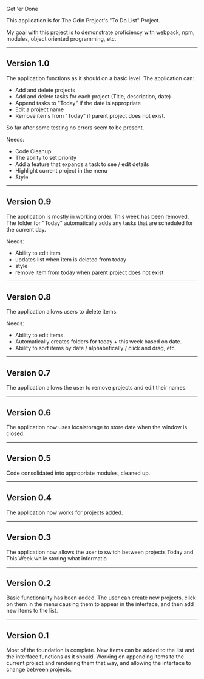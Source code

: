 Get 'er Done

This application is for The Odin Project's "To Do List" Project. 

My goal with this project is to demonstrate proficiency with webpack, npm, modules, object oriented programming, etc.

-----------
Version 1.0
-----------

The application functions as it should on a basic level. The application can:

- Add and delete projects
- Add and delete tasks for each project (Title, description, date)
- Append tasks to "Today" if the date is appropriate
- Edit a project name
- Remove items from "Today" if parent project does not exist.

So far after some testing no errors seem to be present.

Needs:

- Code Cleanup
- The ability to set priority
- Add a feature that expands a task to see / edit details
- Highlight current project in the menu
- Style

-----------
Version 0.9
-----------

The application is mostly in working order. This week has been removed. The folder for "Today" automatically adds any tasks that are scheduled for the current day.

Needs:

- Ability to edit item
- updates list when item is deleted from today
- style
- remove item from today when parent project does not exist

-----------
Version 0.8
-----------

The application allows users to delete items.

Needs:
- Ability to edit items.
- Automatically creates folders for today + this week based on date.
- Ability to sort items by date / alphabetically / click and drag, etc.

-----------
Version 0.7
-----------

The application allows the user to remove projects and edit their names.

-----------
Version 0.6
-----------

The application now uses localstorage to store date when the window is closed.

-----------
Version 0.5
-----------

Code consolidated into appropriate modules, cleaned up.

-----------
Version 0.4
-----------

The application now works for projects added.

-----------
Version 0.3
-----------

The application now allows the user to switch between projects Today and This Week while storing what informatio

-----------
Version 0.2
-----------

Basic functionality has been added. The user can create new projects, click on them in the menu causing them to appear in the interface, and then add new items to the list. 

-----------
Version 0.1
-----------

Most of the foundation is complete. New items can be added to the list and the interface functions as it should. Working on appending items to the current project and rendering them that way, and allowing the interface to change between projects.